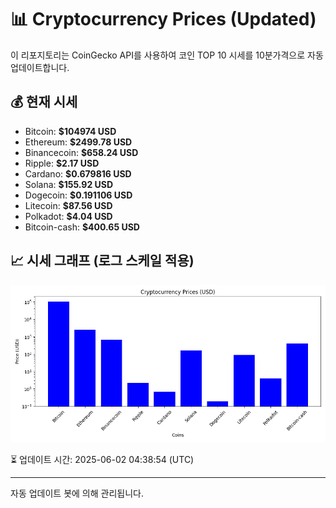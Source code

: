 
# 📊 Cryptocurrency Prices (Updated)

이 리포지토리는 CoinGecko API를 사용하여 코인 TOP 10 시세를 10분가격으로 자동 업데이트합니다.

## 💰 현재 시세
- Bitcoin: **$104974 USD**
- Ethereum: **$2499.78 USD**
- Binancecoin: **$658.24 USD**
- Ripple: **$2.17 USD**
- Cardano: **$0.679816 USD**
- Solana: **$155.92 USD**
- Dogecoin: **$0.191106 USD**
- Litecoin: **$87.56 USD**
- Polkadot: **$4.04 USD**
- Bitcoin-cash: **$400.65 USD**

## 📈 시세 그래프 (로그 스케일 적용)
![Crypto Prices](crypto_prices.png)

⏳ 업데이트 시간: 2025-06-02 04:38:54 (UTC)

---
자동 업데이트 봇에 의해 관리됩니다.
